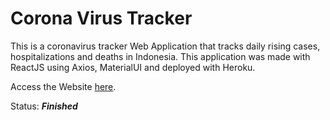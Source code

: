 # Corona Virus Tracker

This is a coronavirus tracker Web Application that tracks daily rising cases, hospitalizations and deaths in Indonesia. This application was made with ReactJS using Axios, MaterialUI and deployed with Heroku. 

Access the Website [here]().

Status: ***Finished***
